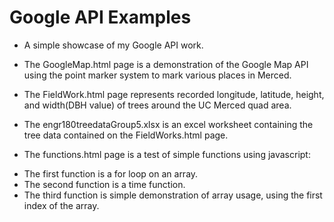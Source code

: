 Google API Examples
===================

+ A simple showcase of my Google API work.

+ The GoogleMap.html page is a demonstration of the Google Map API using the point marker system to mark various places in Merced.

+ The FieldWork.html page represents recorded longitude, latitude, height, and width(DBH value) of trees around the UC Merced quad area.
+ The engr180treedataGroup5.xlsx is an excel worksheet containing the tree data contained on the FieldWorks.html page.

+ The functions.html page is a test of simple functions using javascript:
- The first function is a for loop on an array.
- The second function is a time function.
- The third function is simple demonstration of array usage, using the first index of the array.




